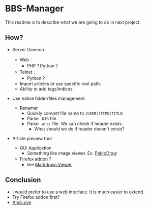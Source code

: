 BBS-Manager
===========
This readme is to describe what we are going to do in next project.

How?
----
* Server Daemon
	- Web︰
		+ PHP？Python？
	- Telnet︰
		+ Python？
	- Import articles or use specific root path.
	- Ability to add tags/indices.
	
* Use native folder/files management.
	- Renamer
		- Quickly convert file name to `[USER][TIME]TITLE`.
		- Parse `.DIR` file.
		- Parse `.ansi` file. We can check if header exists.
			- What should we do if header doesn't exists?
			
* Article preview tool
	* GUI Application
		- Something like image viewer. Ex. [PabloDraw][1]
	* Firefox addon？
		- like [Markdown Viewer][2]

[1]: http://picoe.ca/products/pablodraw/
[2]: https://addons.mozilla.org/zh-tw/firefox/addon/markdown-viewer/

Conclusion
----------
* I would prefer to use a web interface. It is much easier to extend.
* Try Firefox addon first?
* [AnsiLove][3]

[3]: https://addons.mozilla.org/zh-tw/firefox/addon/ansilove/?src=search

